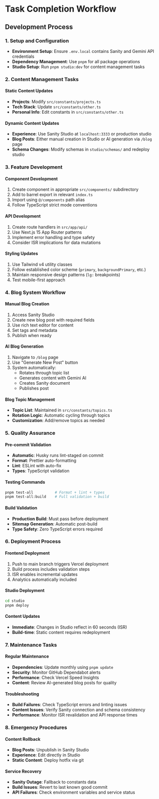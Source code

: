 # Task Completion Workflow

## Development Process

### 1. Setup and Configuration

- **Environment Setup**: Ensure `.env.local` contains Sanity and Gemini API credentials
- **Dependency Management**: Use `pnpm` for all package operations
- **Studio Setup**: Run `pnpm studio:dev` for content management tasks

### 2. Content Management Tasks

#### Static Content Updates

- **Projects**: Modify `src/constants/projects.ts`
- **Tech Stack**: Update `src/constants/other.ts`
- **Personal Info**: Edit constants in `src/constants/other.ts`

#### Dynamic Content Updates

- **Experience**: Use Sanity Studio at `localhost:3333` or production studio
- **Blog Posts**: Either manual creation in Studio or AI generation via `/blog` page
- **Schema Changes**: Modify schemas in `studio/schemas/` and redeploy studio

### 3. Feature Development

#### Component Development

1. Create component in appropriate `src/components/` subdirectory
2. Add to barrel export in relevant `index.ts`
3. Import using `@/components` path alias
4. Follow TypeScript strict mode conventions

#### API Development

1. Create route handlers in `src/app/api/`
2. Use Next.js 15 App Router patterns
3. Implement error handling and type safety
4. Consider ISR implications for data mutations

#### Styling Updates

1. Use Tailwind v4 utility classes
2. Follow established color scheme (`primary`, `backgroundPrimary`, etc.)
3. Maintain responsive design patterns (`lg:` breakpoints)
4. Test mobile-first approach

### 4. Blog System Workflow

#### Manual Blog Creation

1. Access Sanity Studio
2. Create new blog post with required fields
3. Use rich text editor for content
4. Set tags and metadata
5. Publish when ready

#### AI Blog Generation

1. Navigate to `/blog` page
2. Use "Generate New Post" button
3. System automatically:
   - Rotates through topic list
   - Generates content with Gemini AI
   - Creates Sanity document
   - Publishes post

#### Blog Topic Management

- **Topic List**: Maintained in `src/constants/topics.ts`
- **Rotation Logic**: Automatic cycling through topics
- **Customization**: Add/remove topics as needed

### 5. Quality Assurance

#### Pre-commit Validation

- **Automatic**: Husky runs lint-staged on commit
- **Format**: Prettier auto-formatting
- **Lint**: ESLint with auto-fix
- **Types**: TypeScript validation

#### Testing Commands

```bash
pnpm test-all          # Format + lint + types
pnpm test-all:build    # Full validation + build
```

#### Build Validation

- **Production Build**: Must pass before deployment
- **Sitemap Generation**: Automatic post-build
- **Type Safety**: Zero TypeScript errors required

### 6. Deployment Process

#### Frontend Deployment

1. Push to main branch triggers Vercel deployment
2. Build process includes validation steps
3. ISR enables incremental updates
4. Analytics automatically included

#### Studio Deployment

```bash
cd studio
pnpm deploy
```

#### Content Updates

- **Immediate**: Changes in Studio reflect in 60 seconds (ISR)
- **Build-time**: Static content requires redeployment

### 7. Maintenance Tasks

#### Regular Maintenance

- **Dependencies**: Update monthly using `pnpm update`
- **Security**: Monitor GitHub Dependabot alerts
- **Performance**: Check Vercel Speed Insights
- **Content**: Review AI-generated blog posts for quality

#### Troubleshooting

- **Build Failures**: Check TypeScript errors and linting issues
- **Content Issues**: Verify Sanity connection and schema consistency
- **Performance**: Monitor ISR revalidation and API response times

### 8. Emergency Procedures

#### Content Rollback

- **Blog Posts**: Unpublish in Sanity Studio
- **Experience**: Edit directly in Studio
- **Static Content**: Deploy hotfix via git

#### Service Recovery

- **Sanity Outage**: Fallback to constants data
- **Build Issues**: Revert to last known good commit
- **API Failures**: Check environment variables and service status

